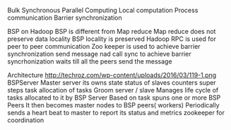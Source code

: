 Bulk Synchronous Parallel Computing
  Local computation
  Process communication
  Barrier synchronization

BSP on Hadoop
  BSP is different from Map reduce
    Map reduce does not preserve data locality
    BSP locality is preserved
  Hadoop RPC is used for peer to peer communication
  Zoo keeper is used to achieve barrier synchronization
    send message nad call sync to achieve barrier syncrhonization
    waits till all the peers send the message
  
    
Architecture
  http://techroz.com/wp-content/uploads/2016/03/119-1.png
  BSPServer
    Master server
      its owns state
      status of
        slaves
        counters
        super steps
        task
      allocation of tasks
  Groom server / slave
    Manages life cycle of tasks allocated to it by BSP Server
    Based on task spuns one or more BSP Peers
    It then becomes master nodes to BSP peers( workers)
    Periodically sends a heart beat to master to report its status and metrics
  zookeeper
    for coordination
  
  
    

